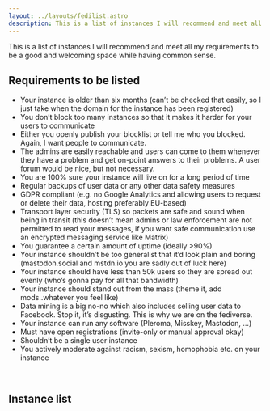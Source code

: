 ```yaml
---
layout: ../layouts/fedilist.astro
description: This is a list of instances I will recommend and meet all my requirements to be a good and welcoming space while having common sense.
---
```


This is a list of instances I will recommend and meet all my requirements to be a good and welcoming space while having common sense.

## Requirements to be listed

  * Your instance is older than six months (can&#8217;t be checked that easily, so I just take when the domain for the instance has been registered)
  * You don&#8217;t block too many instances so that it makes it harder for your users to communicate
  * Either you openly publish your blocklist or tell me who you blocked. Again, I want people to communicate.
  * The admins are easily reachable and users can come to them whenever they have a problem and get on-point answers to their problems. A user forum would be nice, but not necessary.
  * You are 100% sure your instance will live on for a long period of time
  * Regular backups of user data or any other data safety measures
  * GDPR compliant (e.g. no Google Analytics and allowing users to request or delete their data, hosting preferably EU-based)
  * Transport layer security (TLS) so packets are safe and sound when being in transit (this doesn&#8217;t mean admins or law enforcement are not permitted to read your messages, if you want safe communication use an encrypted messaging service like Matrix)
  * You guarantee a certain amount of uptime (ideally >90%)
  * Your instance shouldn&#8217;t be too generalist that it&#8217;d look plain and boring (mastodon.social and mstdn.io you are sadly out of luck here)
  * Your instance should have less than 50k users so they are spread out evenly (who&#8217;s gonna pay for all that bandwidth)
  * Your instance should stand out from the mass (theme it, add mods..whatever you feel like)
  * Data mining is a big no-no which also includes selling user data to Facebook. Stop it, it&#8217;s disgusting. This is why we are on the fediverse.
  * Your instance can run any software (Pleroma, Misskey, Mastodon, &#8230;)
  * Must have open registrations (invite-only or manual approval okay)
  * Shouldn&#8217;t be a single user instance
  * You actively moderate against racism, sexism, homophobia etc. on your instance

<br />

## Instance list

